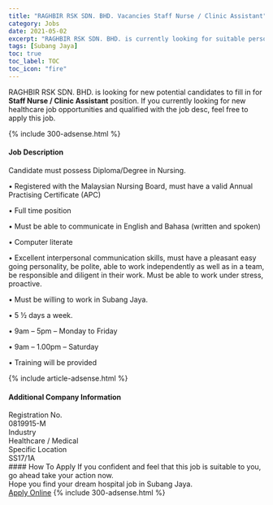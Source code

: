 ```yaml
---
title: "RAGHBIR RSK SDN. BHD. Vacancies Staff Nurse / Clinic Assistant" 
category: Jobs 
date: 2021-05-02 
excerpt: "RAGHBIR RSK SDN. BHD. is currently looking for suitable person to fill in the Staff Nurse / Clinic Assistant which positioned at Subang Jaya" 
tags: [Subang Jaya] 
toc: true 
toc_label: TOC 
toc_icon: "fire" 
--- 
```


<p>RAGHBIR RSK SDN. BHD. is looking for new potential candidates to fill in for <b>Staff Nurse / Clinic Assistant</b> position. If you currently looking for new healthcare job opportunities and qualified with the job desc, feel free to apply this job.
</p>{% include 300-adsense.html %} 
<div><div><h4>Job Description</h4></div><div><div><span><div><p><span>Candidate must possess Diploma/Degree in Nursing.</span></p><p><span>&#8226; Registered with the Malaysian Nursing Board, must have a valid Annual Practising Certificate (APC)</span></p><p><span>&#8226; Full time position</span></p><p><span>&#8226; Must be able to communicate in English and Bahasa (written and spoken)</span></p><p><span>&#8226; Computer literate</span></p><p><span>&#8226; Excellent interpersonal communication skills, must have a pleasant easy going personality, be polite, able to work independently as well as in a team, be responsible and diligent in their work. Must be able to work under stress, proactive.</span></p><p><span>&#8226; Must be willing to work in Subang Jaya.</span></p><p><span>&#8226; 5 &#189; days a week.</span></p><p><span>&#8226; 9am &#8211; 5pm &#8211; Monday to Friday</span></p><p><span>&#8226; 9am &#8211; 1.00pm &#8211; Saturday</span></p><p><span>&#8226; Training will be provided</span></p></div></span></div></div></div> 
{% include article-adsense.html %} 
<div><div><h4>Additional Company Information</h4></div><div><div><div><div><div><div><div><span>Registration No.</span></div><div><span>0819915-M</span></div></div></div></div><div><div><div><div><span>Industry</span></div><div><span>Healthcare / Medical</span></div></div></div></div><div><div><div><div><span>Specific Location</span></div><div><span>SS17/1A</span></div></div></div></div></div></div></div></div> 
#### How To Apply 
If you confident and feel that this job is suitable to you, go ahead take your action now. <br/> 
Hope you find your dream hospital job in Subang Jaya. <br/> 
<a href="https://www.jobstreet.com.my/en/job/staff-nurse-clinic-assistant-4543546?jobId=jobstreet-my-job-4543546" class="btn btn--warning" target="_blank" rel="nofollow noopenner">Apply Online</a> 
{% include 300-adsense.html %} 